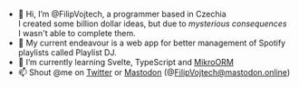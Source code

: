 - 👋 Hi, I’m @FilipVojtech, a programmer based in Czechia  
    I created some billion dollar ideas, but due to *mysterious consequences* I wasn't able to complete them.
-  My current endeavour is a web app for better management of Spotify playlists called Playlist DJ.
- 🌱 I’m currently learning Svelte, TypeScript and [MikroORM](https://github.com/mikro-orm/mikro-orm)
- 📫 Shout @me on [Twitter](https://twitter.com/devFilipVojtech) or [Mastodon](https://mastodon.online/@FilipVojtech) (@FilipVojtech@mastodon.online)
